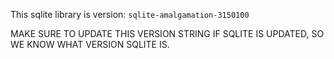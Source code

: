 
This sqlite library is version: `sqlite-amalgamation-3150100`

MAKE SURE TO UPDATE THIS VERSION STRING IF SQLITE IS UPDATED, SO WE KNOW WHAT VERSION SQLITE IS.
